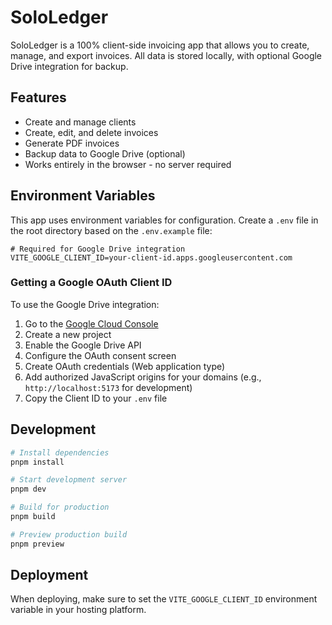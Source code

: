 # SoloLedger

SoloLedger is a 100% client-side invoicing app that allows you to create, manage, and export invoices. All data is stored locally, with optional Google Drive integration for backup.

## Features

- Create and manage clients
- Create, edit, and delete invoices
- Generate PDF invoices
- Backup data to Google Drive (optional)
- Works entirely in the browser - no server required

## Environment Variables

This app uses environment variables for configuration. Create a `.env` file in the root directory based on the `.env.example` file:

```
# Required for Google Drive integration
VITE_GOOGLE_CLIENT_ID=your-client-id.apps.googleusercontent.com
```

### Getting a Google OAuth Client ID

To use the Google Drive integration:

1. Go to the [Google Cloud Console](https://console.cloud.google.com/)
2. Create a new project
3. Enable the Google Drive API
4. Configure the OAuth consent screen
5. Create OAuth credentials (Web application type)
6. Add authorized JavaScript origins for your domains (e.g., `http://localhost:5173` for development)
7. Copy the Client ID to your `.env` file

## Development

```bash
# Install dependencies
pnpm install

# Start development server
pnpm dev

# Build for production
pnpm build

# Preview production build
pnpm preview
```

## Deployment

When deploying, make sure to set the `VITE_GOOGLE_CLIENT_ID` environment variable in your hosting platform.
